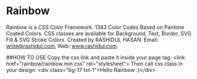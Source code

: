 # Rainbow
Rainbow is a CSS Color Framework. 1343 Color Codes Based on Pantone Coated Colors. CSS classes are available for Background, Text, Border, SVG Fill & SVG Stroke Colors. Created by RASHIDUL HASAN. Email: write@rashidul.com, Web: www.rashidul.com.

##HOW TO USE
Copy the css link and paste it inside your page <head></head> tag: &lt;link href=&quot;rainbow/rainbow.min.css&quot; rel=&quot;stylesheet&quot;&gt;
Then call css class in your design: &lt;div class=&quot;bg-17 txt-1&quot;&gt;Hello Rainbow :)&lt;/div&gt;
